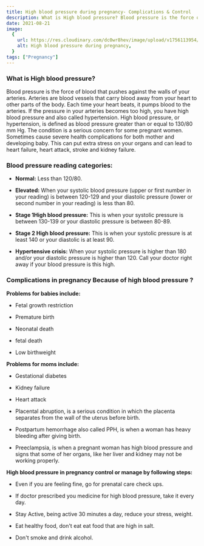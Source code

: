 ```yaml
---
title: High blood pressure during pregnancy- Complications & Control
description: What is High blood pressure? Blood pressure is the force of blood that pushes against the walls of your arteries. Arteries are blood vessels that carry blood away from your heart to other parts of the body.
date: 2021-08-21
image:
  {
    url: https://res.cloudinary.com/dc0wr8hev/image/upload/v1756113954/High_blood_pressure_during_pregnancy-_Complications_Control_aprw8a.jpg,
    alt: High blood pressure during pregnancy,
  }
tags: ["Pregnancy"]
---
```


### What is High blood pressure?

Blood pressure is the force of blood that pushes against the walls of your arteries. Arteries are blood vessels that carry blood away from your heart to other parts of the body. Each time your heart beats, it pumps blood to the arteries. If the pressure in your arteries becomes too high, you have high blood pressure and also called hypertension. High blood pressure, or hypertension, is defined as blood pressure greater than or equal to 130/80 mm Hg. The condition is a serious concern for some pregnant women. Sometimes cause severe health complications for both mother and developing baby. This can put extra stress on your organs and can lead to heart failure, heart attack, stroke and kidney failure.

### Blood pressure reading categories:

- **Normal:** Less than 120/80.

- **Elevated:** When your systolic blood pressure (upper or first number in your reading) is between 120-129 and your diastolic pressure (lower or second number in your reading) is less than 80.

- **Stage 1High blood pressure:** This is when your systolic pressure is between 130-139 or your diastolic pressure is between 80-89.

- **Stage 2 High blood pressure:** This is when your systolic pressure is at least 140 or your diastolic is at least 90.

- **Hypertensive crisis:** When your systolic pressure is higher than 180 and/or your diastolic pressure is higher than 120. Call your doctor right away if your blood pressure is this high.

### Complications in pregnancy Because of high blood pressure ?

**Problems for babies include:**

- Fetal growth restriction

- Premature birth

- Neonatal death

- fetal death

- Low birthweight

**Problems for moms include:**

- Gestational diabetes

- Kidney failure

- Heart attack

- Placental abruption, is a serious condition in which the placenta separates from the wall of the uterus before birth.

- Postpartum hemorrhage also called PPH, is when a woman has heavy bleeding after giving birth.

- Preeclampsia, is when a pregnant woman has high blood pressure and signs that some of her organs, like her liver and kidney may not be working properly.

**High blood pressure in pregnancy control or manage by following steps:**

- Even if you are feeling fine, go for prenatal care check ups.

- If doctor prescribed you medicine for high blood pressure, take it every day.

- Stay Active, being active 30 minutes a day, reduce your stress, weight.

- Eat healthy food, don't eat eat food that are high in salt.

- Don't smoke and drink alcohol.
